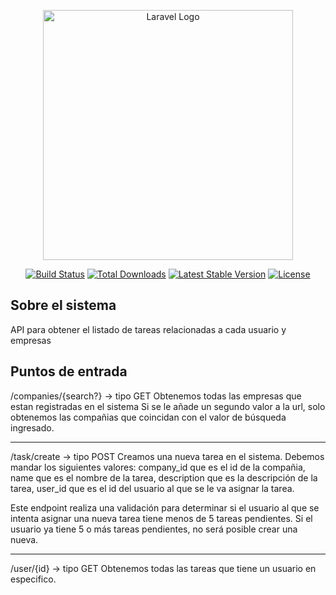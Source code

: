 <p align="center"><a href="https://laravel.com" target="_blank"><img src="https://raw.githubusercontent.com/laravel/art/master/logo-lockup/5%20SVG/2%20CMYK/1%20Full%20Color/laravel-logolockup-cmyk-red.svg" width="400" alt="Laravel Logo"></a></p>

<p align="center">
<a href="https://github.com/laravel/framework/actions"><img src="https://github.com/laravel/framework/workflows/tests/badge.svg" alt="Build Status"></a>
<a href="https://packagist.org/packages/laravel/framework"><img src="https://img.shields.io/packagist/dt/laravel/framework" alt="Total Downloads"></a>
<a href="https://packagist.org/packages/laravel/framework"><img src="https://img.shields.io/packagist/v/laravel/framework" alt="Latest Stable Version"></a>
<a href="https://packagist.org/packages/laravel/framework"><img src="https://img.shields.io/packagist/l/laravel/framework" alt="License"></a>
</p>

## Sobre el sistema

API para obtener el listado de tareas relacionadas a cada usuario y empresas

## Puntos de entrada 
/companies/{search?}   -> tipo GET
Obtenemos todas las empresas que estan registradas en el sistema
Si se le añade un segundo valor a la url, solo obtenemos las compañias que coincidan con el valor de búsqueda ingresado. 

--------------------------------------
/task/create  -> tipo POST
Creamos una nueva tarea en el sistema. Debemos mandar los siguientes valores:
company_id que es el id de la compañia,
name  que es el nombre de la tarea,
description que es la descripción de la tarea,
user_id que es el id del usuario al que se le va asignar la tarea.

Este endpoint realiza una validación para determinar si el usuario al que se intenta asignar una nueva tarea tiene menos de 5 tareas pendientes. Si el usuario ya tiene 5 o más tareas pendientes, no será posible crear una nueva. 


--------------------------------------
/user/{id}  -> tipo GET
Obtenemos todas las tareas que tiene un usuario en especifico. 



